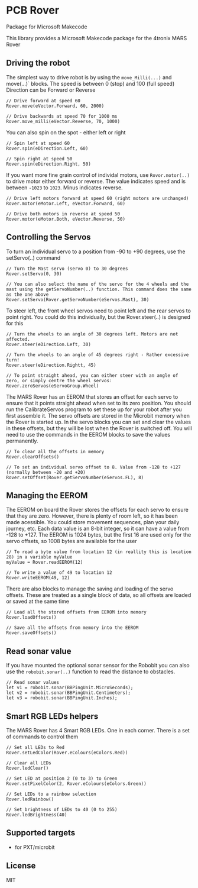 # PCB Rover
Package for Microsoft Makecode

This library provides a Microsoft Makecode package for the 4tronix MARS Rover

## Driving the robot    
The simplest way to drive robot is by using the `move_Milli(...)` and move(...)` blocks.
The speed is between 0 (stop) and 100 (full speed)
Direction can be Forward or Reverse   
```blocks
// Drive forward at speed 60
Rover.move(eVector.Forward, 60, 2000)

// Drive backwards at speed 70 for 1000 ms
Rover.move_milli(eVector.Reverse, 70, 1000)

```   

You can also spin on the spot - either left or right   
```blocks
// Spin left at speed 60
Rover.spin(eDirection.Left, 60)

// Spin right at speed 50
Rover.spin(eDirection.Right, 50)
```

If you want more fine grain control of individal motors, use `Rovor.motor(..)` to drive motor either forward or reverse. The value
indicates speed and is between `-1023` to `1023`. Minus indicates reverse.

```blocks
// Drive left motors forward at speed 60 (right motors are unchanged)
Rover.motor(eMotor.Left, eVector.Forward, 60)

// Drive both motors in reverse at speed 50
Rover.motor(eMotor.Both, eVector.Reverse, 50)
```

## Controlling the Servos

To turn an individual servo to a position from -90 to +90 degrees, use the setServo(..) command
```blocks
// Turn the Mast servo (servo 0) to 30 degrees
Rover.setServo(0, 30)

// You can also select the name of the servo for the 4 wheels and the mast using the getServoNumber(..) function. This command does the same as the one above
Rover.setServo(Rover.getServoNumber(eServos.Mast), 30)
```

To steer left, the front wheel servos need to point left and the rear servos to point right. You could do this  individually, but the Rover.steer(..) is designed for this
```blocks
// Turn the wheels to an angle of 30 degrees left. Motors are not affected.
Rover.steer(eDirection.Left, 30)

// Turn the wheels to an angle of 45 degrees right - Rather excessive turn!
Rover.steer(eDirection.Rightt, 45)

// To point straight ahead, you can either steer with an angle of zero, or simply centre the wheel servos:
Rover.zeroServos(eServoGroup.Wheel)
```

The MARS Rover has an EEROM that stores an offset for each servo to ensure that it points straight ahead when set to its zero position. You should run the CalibrateServos program to set these up for your robot after you first assemble it.
The servo offsets are stored in the Microbit memory when the Rover is started up. In the servo blocks you can set and clear the values in these offsets, but they will be lost when the Rover is switched off. You will need to use the commands in the EEROM blocks to save the values permanently.
```blocks
// To clear all the offsets in memory
Rover.clearOffsets()

// To set an individual servo offset to 8. Value from -128 to +127 (normally between -20 and +20)
Rover.setOffset(Rover.getServoNumber(eServos.FL), 8)
```

## Managing the EEROM

The EEROM on board the Rover stores the offsets for each servo to ensure that they are zero. However, there is plenty of room left, so it has been made acessible. You could store movement sequences, plan your daily journey, etc.
Each data value is an 8-bit integer, so it can have a value from -128 to +127. The EEROM is 1024 bytes, but the first 16 are used only for the servo offsets, so 1008 bytes are available for the user
```blocks
// To read a byte value from location 12 (in reallity this is location 28) in a variable myValue
myValue = Rover.readEEROM(12)

// To write a value of 49 to location 12
Rover.writeEEROM(49, 12)
```

There are also blocks to manage the saving and loading of the servo offsets. These are treated as a single block of data, so all offsets are loaded or saved at the same time
```blocks
// Load all the stored offsets from EEROM into memory
Rover.loadOffsets()

// Save all the offsets from memory into the EEROM
Rover.saveOffsets()
```

## Read sonar value

If you have mounted the optional sonar sensor for the Robobit you can
also use the `robobit.sonar(..)` function to read the distance to obstacles.

```blocks
// Read sonar values
let v1 = robobit.sonar(BBPingUnit.MicroSeconds);
let v2 = robobit.sonar(BBPingUnit.Centimeters);
let v3 = robobit.sonar(BBPingUnit.Inches);
```

## Smart RGB LEDs helpers

The MARS Rover has 4 Smart RGB LEDs. One in each corner. There is a set of commands to control them

```blocks
// Set all LEDs to Red
Rover.setLedColor(Rover.eColours(eColors.Red))

// Clear all LEDs
Rover.ledClear()

// Set LED at position 2 (0 to 3) to Green
Rover.setPixelColor(2, Rover.eColours(eColors.Green))

// Set LEDs to a rainbow selection
Rover.ledRainbow()

// Set brightness of LEDs to 40 (0 to 255)
Rover.ledBrightness(40)
```

## Supported targets

* for PXT/microbit

## License

MIT
